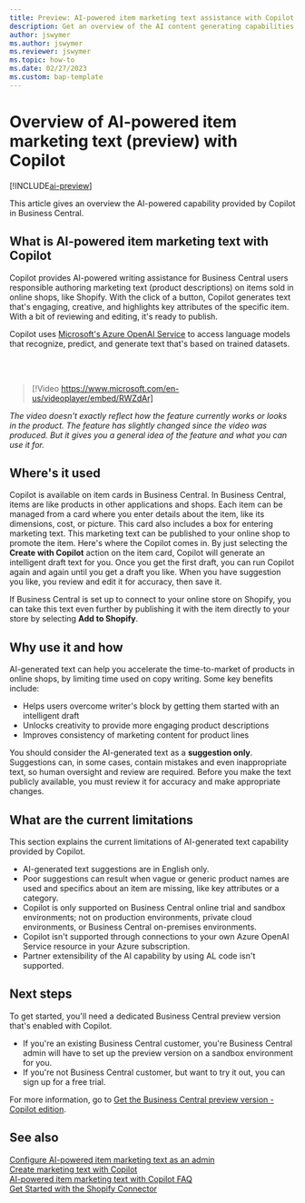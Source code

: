 ```yaml
---
title: Preview: AI-powered item marketing text assistance with Copilot
description: Get an overview of the AI content generating capabilities in Business Central  
author: jswymer 
ms.author: jswymer 
ms.reviewer: jswymer
ms.topic: how-to 
ms.date: 02/27/2023
ms.custom: bap-template 
---
```

# Overview of AI-powered item marketing text (preview) with Copilot

[!INCLUDE[ai-preview](includes/ai-preview.md)]

This article gives an overview the AI-powered capability provided by Copilot in Business Central.

## What is AI-powered item marketing text with Copilot

Copilot provides AI-powered writing assistance for Business Central users responsible authoring marketing text (product descriptions) on items sold in online shops, like Shopify. With the click of a button, Copilot generates text that's engaging, creative, and highlights key attributes of the specific item. With a bit of reviewing and editing, it's ready to publish.

Copilot uses [Microsoft's Azure OpenAI Service](/azure/cognitive-services/openai/overview) to access language models that recognize, predict, and generate text that's based on trained datasets.

<br><br>  

> [!Video https://www.microsoft.com/en-us/videoplayer/embed/RWZdAr]

*The video doesn't exactly reflect how the feature currently works or looks in the product. The feature has slightly changed since the video was produced. But it gives you a general idea of the feature and what you can use it for.*
  
## Where's it used

Copilot is available on item cards in Business Central. In Business Central, items are like products in other applications and shops. Each item can be managed from a card where you enter details about the item, like its dimensions, cost, or picture. This card also includes a box for entering marketing text. This marketing text can be published to your online shop to promote the item. Here's where the Copilot comes in. By just selecting the **Create with Copilot** action on the item card, Copilot will generate an intelligent draft text for you. Once you get the first draft, you can run Copilot again and again until you get a draft you like. When you have suggestion you like, you review and edit it for accuracy, then save it.

If Business Central is set up to connect to your online store on Shopify, you can take this text even further by publishing it with the item directly to your store by selecting **Add to Shopify**.

## Why use it and how

AI-generated text can help you accelerate the time-to-market of products in online shops, by limiting time used on copy writing. Some key benefits include:

- Helps users overcome writer's block by getting them started with an intelligent draft
- Unlocks creativity to provide more engaging product descriptions
- Improves consistency of marketing content for product lines

You should consider the AI-generated text as a **suggestion only**. Suggestions can, in some cases, contain mistakes and even inappropriate text, so human oversight and review are required. Before you make the text publicly available, you must review it for accuracy and make appropriate changes.

## What are the current limitations

This section explains the current limitations of AI-generated text capability provided by Copilot.

- AI-generated text suggestions are in English only.
- Poor suggestions can result when vague or generic product names are used and specifics about an item are missing, like key attributes or a category.
- Copilot is only supported on Business Central online trial and sandbox environments; not on production environments, private cloud environments, or Business Central on-premises environments.
- Copilot isn't supported through connections to your own Azure OpenAI Service resource in your Azure subscription.
- Partner extensibility of the AI capability by using AL code isn't supported.

## Next steps

To get started, you'll need a dedicated Business Central preview version that's enabled with Copilot.

- If you're an existing Business Central customer, you're Business Central admin will have to set up the preview version  on a sandbox environment for you.
- If you're not Business Central customer, but want to try it out, you can sign up for a free trial.

For more information, go to [Get the Business Central preview version - Copilot edition](ai-preview-getstarted.md).  

## See also

[Configure AI-powered item marketing text as an admin](enable-ai.md)  
[Create marketing text with Copilot](item-marketing-text.md)  
[AI-powered item marketing text with Copilot FAQ](ai-faq.md)  
[Get Started with the Shopify Connector](shopify/get-started.md)  